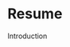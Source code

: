 <!DOCTYPE html>
<html lang="en">
<head>
    <meta charset="utf-8"/>
    <title>John McCann</title>
</head>
<body>
<h1>Resume</h1>
<p>Introduction</p>
</body>
</html>
